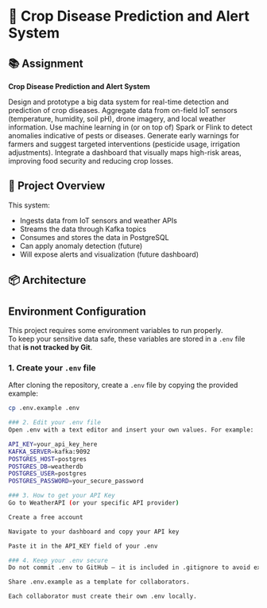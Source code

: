 # 🌾 Crop Disease Prediction and Alert System

## 📚 Assignment

**Crop Disease Prediction and Alert System**

Design and prototype a big data system for real-time detection and prediction of crop diseases. Aggregate data from on-field IoT sensors (temperature, humidity, soil pH), drone imagery, and local weather information. Use machine learning in (or on top of) Spark or Flink to detect anomalies indicative of pests or diseases. Generate early warnings for farmers and suggest targeted interventions (pesticide usage, irrigation adjustments). Integrate a dashboard that visually maps high-risk areas, improving food security and reducing crop losses.

## 🚀 Project Overview

This system:
- Ingests data from IoT sensors and weather APIs  
- Streams the data through Kafka topics  
- Consumes and stores the data in PostgreSQL  
- Can apply anomaly detection (future)  
- Will expose alerts and visualization (future dashboard)  

## 📦 Architecture


## Environment Configuration

This project requires some environment variables to run properly.  
To keep your sensitive data safe, these variables are stored in a `.env` file that **is not tracked by Git**.

### 1. Create your `.env` file

After cloning the repository, create a `.env` file by copying the provided example:

```bash
cp .env.example .env

### 2. Edit your .env file
Open .env with a text editor and insert your own values. For example:

API_KEY=your_api_key_here
KAFKA_SERVER=kafka:9092
POSTGRES_HOST=postgres
POSTGRES_DB=weatherdb
POSTGRES_USER=postgres
POSTGRES_PASSWORD=your_secure_password

### 3. How to get your API Key
Go to WeatherAPI (or your specific API provider)

Create a free account

Navigate to your dashboard and copy your API key

Paste it in the API_KEY field of your .env

### 4. Keep your .env secure
Do not commit .env to GitHub — it is included in .gitignore to avoid exposing sensitive data publicly.

Share .env.example as a template for collaborators.

Each collaborator must create their own .env locally.